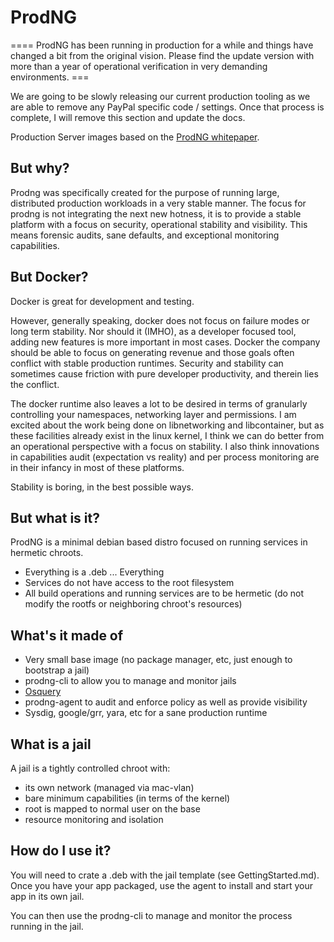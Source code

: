 ProdNG
======

==== ProdNG has been running in production for a while and things have changed a bit from the original vision.
Please find the update version with more than a year of operational verification in very demanding environments. ===

We are going to be slowly releasing our current production tooling as we are able to remove any PayPal specific code / settings. 
Once that process is complete, I will remove this section and update the docs.

Production Server images based on the [ProdNG whitepaper](docs/ProdNG-WhitePaper.pdf).

## But why?
Prodng was specifically created for the purpose of running large, distributed
production workloads in a very stable manner. The focus for prodng is not
integrating the next new hotness, it is to provide a stable platform with a
focus on security, operational stability and visibility. This means forensic audits,
sane defaults, and exceptional monitoring capabilities.

## But Docker?
Docker is great for development and testing.

However, generally speaking, docker does not focus on failure modes or
long term stability. Nor should it (IMHO), as a developer focused
tool, adding new features is more important in most cases. Docker the company
should be able to focus on generating revenue and those goals often conflict
with stable production runtimes. Security and stability can sometimes cause
friction with pure developer productivity, and therein lies the conflict.

The docker runtime also leaves a lot to be desired in terms of granularly controlling your namespaces,
networking layer and permissions. I am excited about the work being
done on libnetworking and libcontainer, but as these facilities already exist
in the linux kernel, I think we can do better from an operational perspective with
a focus on stability. I also think innovations in capabilities audit (expectation vs reality) and
per process monitoring are in their infancy in most of these platforms. 

Stability is boring, in the best possible ways.

## But what is it?
ProdNG is a minimal debian based distro focused on running services in hermetic chroots.

- Everything is a .deb ... Everything
- Services do not have access to the root filesystem
- All build operations and running services are to be hermetic (do not modify the rootfs or neighboring chroot's resources)

## What's it made of
+ Very small base image (no package manager, etc, just enough to bootstrap a jail) 
+ prodng-cli to allow you to manage and monitor jails
+ [Osquery](https://github.com/facebook/osquery)
+ prodng-agent to audit and enforce policy as well as provide visibility
+ Sysdig, google/grr, yara, etc for a sane production runtime

## What is a jail
A jail is a tightly controlled chroot with:
  - its own network (managed via mac-vlan)
  - bare minimum capabilities (in terms of the kernel)
  - root is mapped to normal user on the base
  - resource monitoring and isolation

## How do I use it?
You will need to crate a .deb with the jail template (see GettingStarted.md).
Once you have your app packaged, use the agent to install and start your app
in its own jail.

You can then use the prodng-cli to manage and monitor the process running in the jail.



